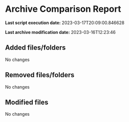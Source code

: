 # Archive Comparison Report

**Last script execution date:** 2023-03-17T20:09:00.846628

**Last archive modification date:** 2023-03-16T12:23:46

## Added files/folders

No changes

## Removed files/folders

No changes

## Modified files

No changes

